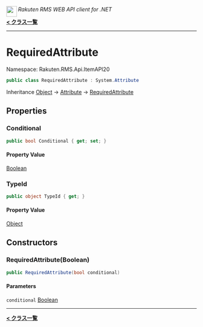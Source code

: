 <img align="left" style="height: 2em;" src="https://webservice.rakuten.co.jp/favicon.ico"><em>Rakuten RMS WEB API client for .NET</em>

[**< クラス一覧**](./)
- - -

# RequiredAttribute

Namespace: Rakuten.RMS.Api.ItemAPI20

```csharp
public class RequiredAttribute : System.Attribute
```

Inheritance [Object](https://docs.microsoft.com/en-us/dotnet/api/system.object) → [Attribute](https://docs.microsoft.com/en-us/dotnet/api/system.attribute) → [RequiredAttribute](./rakuten.rms.api.itemapi20.requiredattribute)

## Properties

### <a id="properties-conditional"/>**Conditional**

```csharp
public bool Conditional { get; set; }
```

#### Property Value

[Boolean](https://docs.microsoft.com/en-us/dotnet/api/system.boolean)<br>

### <a id="properties-typeid"/>**TypeId**

```csharp
public object TypeId { get; }
```

#### Property Value

[Object](https://docs.microsoft.com/en-us/dotnet/api/system.object)<br>

## Constructors

### <a id="constructors-.ctor"/>**RequiredAttribute(Boolean)**

```csharp
public RequiredAttribute(bool conditional)
```

#### Parameters

`conditional` [Boolean](https://docs.microsoft.com/en-us/dotnet/api/system.boolean)<br>


- - -
[**< クラス一覧**](./)
